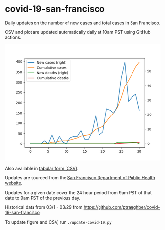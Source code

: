 # covid-19-san-francisco

Daily updates on the number of new cases and total cases in San Francisco.

CSV and plot are updated automatically daily at 10am PST using GitHub actions.

![figure](covid-19-fig.png)

Also available in [tabular form (CSV)](covid-19-daily.csv).

Updates are sourced from the [San Francisco Department of Public Health website](https://www.sfdph.org/dph/alerts/coronavirus.asp).

Updates for a given date cover the 24 hour period from 9am PST of that date to 9am PST of the previous day.

Historical data from 03/1 - 03/29 from https://github.com/ptraughber/covid-19-san-francisco

To update figure and CSV, run `./update-covid-19.py`

